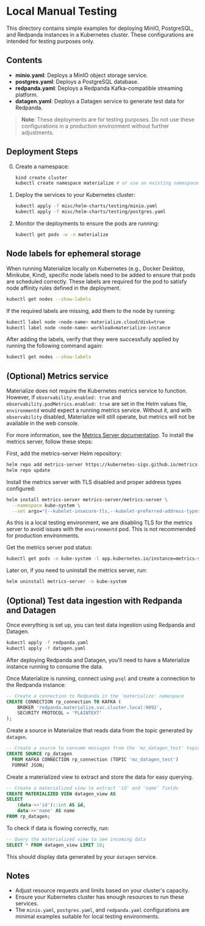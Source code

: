 # Local Manual Testing

This directory contains simple examples for deploying MinIO, PostgreSQL, and Redpanda instances in a Kubernetes cluster. These configurations are intended for testing purposes only.

## Contents

- **minio.yaml**: Deploys a MinIO object storage service.
- **postgres.yaml**: Deploys a PostgreSQL database.
- **redpanda.yaml**: Deploys a Redpanda Kafka-compatible streaming platform.
- **datagen.yaml**: Deploys a Datagen service to generate test data for Redpanda.

> **Note**: These deployments are for testing purposes. Do not use these configurations in a production environment without further adjustments.

## Deployment Steps

0. Create a namespace:

    ```bash
    kind create cluster
    kubectl create namespace materialize # or use an existing namespace
    ```

1. Deploy the services to your Kubernetes cluster:

    ```bash
    kubectl apply -f misc/helm-charts/testing/minio.yaml
    kubectl apply -f misc/helm-charts/testing/postgres.yaml
    ```

2. Monitor the deployments to ensure the pods are running:

    ```bash
    kubectl get pods -w -n materialize
    ```

## Node labels for ephemeral storage

When running Materialize locally on Kubernetes (e.g., Docker Desktop, Minikube, Kind), specific node labels need to be added to ensure that pods are scheduled correctly. These labels are required for the pod to satisfy node affinity rules defined in the deployment.

```sh
kubectl get nodes --show-labels
```

If the required labels are missing, add them to the node by running:

```sh
kubectl label node <node-name> materialize.cloud/disk=true
kubectl label node <node-name> workload=materialize-instance
```

After adding the labels, verify that they were successfully applied by running the following command again:

```sh
kubectl get nodes --show-labels
```

## (Optional) Metrics service

Materialize does not require the Kubernetes metrics service to function. However, if `observability.enabled: true` and `observability.podMetrics.enabled: true` are set in the Helm values file, `environmentd` would expect a running metrics service. Without it, and with `observability` disabled, Materialize will still operate, but metrics will not be available in the web console.

For more information, see the [Metrics Server documentation](https://github.com/kubernetes-sigs/metrics-server/blob/master/README.md). To install the metrics server, follow these steps:

First, add the metrics-server Helm repository:

```bash
helm repo add metrics-server https://kubernetes-sigs.github.io/metrics-server/
helm repo update
```

Install the metrics server with TLS disabled and proper address types configured:

```bash
helm install metrics-server metrics-server/metrics-server \
  --namespace kube-system \
  --set args="{--kubelet-insecure-tls,--kubelet-preferred-address-types=InternalIP\,Hostname\,ExternalIP}"
```

As this is a local testing environment, we are disabling TLS for the metrics server to avoid issues with the `environmentd` pod. This is not recommended for production environments.

Get the metrics server pod status:

```bash
kubectl get pods -n kube-system -l app.kubernetes.io/instance=metrics-server
```

Later on, if you need to uninstall the metrics server, run:

```bash
helm uninstall metrics-server -n kube-system
```

## (Optional) Test data ingestion with Redpanda and Datagen

Once everything is set up, you can test data ingestion using Redpanda and Datagen.

```bash
kubectl apply -f redpanda.yaml
kubectl apply -f datagen.yaml
```

After deploying Redpanda and Datagen, you'll need to have a Materialize instance running to consume the data.

Once Materialize is running, connect using `psql` and create a connection to the Redpanda instance:

```sql
-- Create a connection to Redpanda in the 'materialize' namespace
CREATE CONNECTION rp_connection TO KAFKA (
    BROKER 'redpanda.materialize.svc.cluster.local:9092',
    SECURITY PROTOCOL = 'PLAINTEXT'
);
```

Create a source in Materialize that reads data from the topic generated by `datagen`.

```sql
-- Create a source to consume messages from the 'mz_datagen_test' topic
CREATE SOURCE rp_datagen
  FROM KAFKA CONNECTION rp_connection (TOPIC 'mz_datagen_test')
  FORMAT JSON;
```

Create a materialized view to extract and store the data for easy querying.

```sql
-- Create a materialized view to extract 'id' and 'name' fields
CREATE MATERIALIZED VIEW datagen_view AS
SELECT
    (data->>'id')::int AS id,
    data->>'name' AS name
FROM rp_datagen;
```

To check if data is flowing correctly, run:

```sql
-- Query the materialized view to see incoming data
SELECT * FROM datagen_view LIMIT 10;
```

This should display data generated by your `datagen` service.

## Notes

- Adjust resource requests and limits based on your cluster's capacity.
- Ensure your Kubernetes cluster has enough resources to run these services.
- The `minio.yaml`, `postgres.yaml`, and `redpanda.yaml` configurations are minimal examples suitable for local testing environments.
